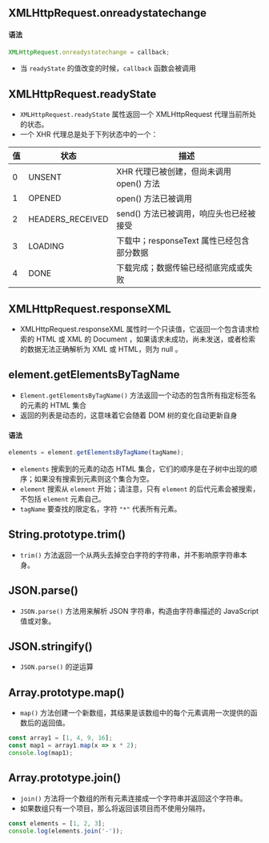 ## XMLHttpRequest.onreadystatechange

#### 语法

```js
XMLHttpRequest.onreadystatechange = callback;
```

* 当 `readyState` 的值改变的时候，`callback` 函数会被调用



## XMLHttpRequest.readyState

* `XMLHttpRequest.readyState` 属性返回一个 XMLHttpRequest 代理当前所处的状态。
* 一个 XHR 代理总是处于下列状态中的一个：

| 值   | 状态             | 描述                                      |
| ---- | ---------------- | ----------------------------------------- |
| 0    | UNSENT           | XHR 代理已被创建，但尚未调用 open() 方法  |
| 1    | OPENED           | open() 方法已被调用                       |
| 2    | HEADERS_RECEIVED | send() 方法已被调用，响应头也已经被接受   |
| 3    | LOADING          | 下载中；responseText 属性已经包含部分数据 |
| 4    | DONE             | 下载完成；数据传输已经彻底完成或失败      |



## XMLHttpRequest.responseXML

* XMLHttpRequest.responseXML 属性时一个只读值，它返回一个包含请求检索的 HTML 或 XML 的 Document ，如果请求未成功，尚未发送，或者检索的数据无法正确解析为 XML 或 HTML，则为 null 。



## element.getElementsByTagName

* `Element.getElementsByTagName()` 方法返回一个动态的包含所有指定标签名的元素的 HTML 集合
* 返回的列表是动态的，这意味着它会随着 DOM 树的变化自动更新自身

#### 语法

```js
elements = element.getElementsByTagName(tagName);
```

* `elements` 搜索到的元素的动态 HTML 集合，它们的顺序是在子树中出现的顺序；如果没有搜索到元素则这个集合为空。
* `element` 搜索从 `element` 开始；请注意，只有 `element` 的后代元素会被搜索，不包括 `element` 元素自己。
* `tagName` 要查找的限定名，字符 `"*"` 代表所有元素。



## String.prototype.trim()

* `trim()` 方法返回一个从两头去掉空白字符的字符串，并不影响原字符串本身。



## JSON.parse()

* `JSON.parse()` 方法用来解析 JSON 字符串，构造由字符串描述的 JavaScript 值或对象。



## JSON.stringify()

* `JSON.parse()` 的逆运算



## Array.prototype.map()

* `map()` 方法创建一个新数组，其结果是该数组中的每个元素调用一次提供的函数后的返回值。

```js
const array1 = [1, 4, 9, 16];
const map1 = array1.map(x => x * 2);
console.log(map1);
```



## Array.prototype.join()

* `join()` 方法将一个数组的所有元素连接成一个字符串并返回这个字符串。
* 如果数组只有一个项目，那么将返回该项目而不使用分隔符。

```js
const elements = [1, 2, 3];
console.log(elements.join('-'));
```




























